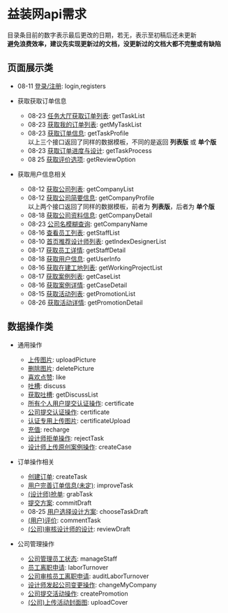 # 益装网api需求

目录条目前的数字表示最后更改的日期，若无，表示至初稿后还未更新  
**避免浪费效率，建议先实现更新过的文档，没更新过的文档大都不完整或有缺陷**

## 页面展示类

- 08-11 [登录/注册](./api/login.md): login,registers

- 获取获取订单信息

  - 08-23 [任务大厅获取订单列表](./api/getTaskList.md): getTaskList
  - 08-23 [获取我的订单列表](./api/getMyTaskList.md): getMyTaskList
  - 08-23 [获取订单信息](./api/getTaskProfile.md): getTaskProfile  
    以上三个接口返回了同样的数据模板，不同的是返回 **列表版** 或 **单个版**
  - 08-23 [获取订单进度与设计](./api/getTaskProcess.md): getTaskProcess
  - 08 25 [获取评价选项](./api/getReviewOption.md): getReviewOption
  <!-- - [设计师获取订单进度详情](./api/getDesignerTaskProcess.md): getDesignerTaskProcess -->
  <!-- - [(用户)获取订单设计详情](./api/getTaskDraft.md): getTaskDraft -->
  <!-- - [(公司)查看订单详情](./api/getCompanyTaskDetail.md): getCompanyTaskDetail -->

- 获取用户信息相关

  - 08-12 [获取公司列表](./api/getCompanyList.md): getCompanyList
  - 08-12 [获取公司简要信息](./api/getCompanyProfile.md): getCompanyProfile  
    以上两个接口返回了同样的数据模板，前者为 **列表版**，后者为 **单个版**
  - 08-18 [获取公司资料信息](./api/getCompanyDetail.md): getCompanyDetail
  - 08-23 [公司名模糊查询](./api/getCompanyName.md): getCompanyName
  - 08-16 [查看员工列表](./api/getStaffList.md): getStaffList
  - 08-10 [首页推荐设计师列表](./api/getIndexDesignerList.md): getIndexDesignerList
  - 08-17 [获取员工详情](./api/getStaffDetail.md): getStaffDetail
  - 08-18 [获取用户信息](./api/getUserInfo.md): getUserInfo
  <!-- - [查看工地列表](./api/getCompanyProjectList.md): getCompanyProjectList -->
  - 08-16 [获取在建工地列表](./api/getWorkingProjectList.md): getWorkingProjectList
  - 08-17 [获取案例列表](./api/getCaseList.md): getCaseList
  - 08-16 [获取案例详情](./api/getCaseDetail.md): getCaseDetail
  - 08-15 [获取活动列表](./api/getPromotionList.md): getPromotionList
  - 08-26 [获取活动详情](./api/getPromotionDetail.md): getPromotionDetail

## 数据操作类

- 通用操作

  - [上传图片](./api/uploadPicture.md): uploadPicture
  - [删除图片](./api/deletePicture.md): deletePicture
  - [喜欢点赞](./api/like.md): like
  - [吐槽](./api/discuss.md): discuss
  - [获取吐槽](./api/getDiscussList.md): getDiscussList
  - [所有个人用户提交认证操作](api/personageCertificate.md): certificate
  - [公司提交认证操作](api/companyCertificate.md): certificate
  - [认证专用上传图片](./api/certificateUpload.md): certificateUpload
  - [充值](./api/recharge.md): recharge
  - [设计师拒单操作](./api/rejectTask.md): rejectTask
  - [设计师上传原创案例操作](./api/createCase.md): createCase

- 订单操作相关

  - [创建订单](./api/createTask.md): createTask
  - [用户完善订单信息(未定)](./api/improveTask.md): improveTask
  - [(设计师)抢单](./api/grabTask.md): grabTask
  - [提交方案](./api/commitDraft.md): commitDraft
  - 08-25 [用户选择设计方案](./api/chooseTaskDraft.md): chooseTaskDraft
  - [(用户)评价](./api/commentTask.md): commentTask
  - [(公司)审核设计师的设计](./api/reviewDraft.md): reviewDraft

- 公司管理操作

  - [公司管理员工状态](./api/manageStaff.md): manageStaff
  - [员工离职申请](./api/laborTurnover.md): laborTurnover
  - [公司审核员工离职申请](./api/auditLaborTurnover.md): auditLaborTurnover
  - [设计师发起公司变更操作](./api/changeMyCompany.md): changeMyCompany
  - [公司提交活动操作](./api/createPromotion.md): createPromotion
  - [(公司)上传活动封面图](./api/uploadCover.md): uploadCover